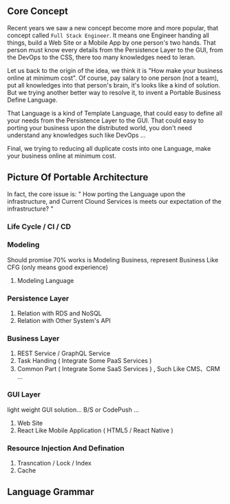 ## Core Concept

Recent years we saw a new concept become more and more popular, that concept called `Full Stack Engineer`. It means one Engineer handing all things, build a Web Site or a Mobile App by one person's two hands. That person must know every details from the Persistence Layer to the GUI, from the DevOps to the CSS, there too many knowledges need to leran. 

Let us back to the origin of the idea, we think it is "How make your business online at minimum cost". Of course, pay salary to one person (not a team), put all knowledges into that person's brain, it's looks like a kind of solution. But we trying another better way to resolve it, to invent a Portable Business Define Language.

That Language is a kind of Template Language, that could easy to define all your needs from the Persistence Layer to the GUI. That could easy to porting your business upon the distributed world, you don't need understand any knowledges such like DevOps ...

Final, we trying to reducing all duplicate costs into one Language, make your business online at minimum cost.


## Picture Of Portable Architecture

In fact, the core issue is: " How porting the Language upon the infrastructure, and Current Clound Services is meets our expectation of the infrastructure? "

### Life Cycle / CI / CD

### Modeling

Should promise 70% works is Modeling Business, represent Business Like CFG (only means good experience)

1. Modeling Language

### Persistence Layer

1. Relation with RDS and NoSQL
2. Relation with Other System's API

### Business Layer

1. REST Service / GraphQL Service
2. Task Handing ( Integrate Some PaaS Services )
3. Common Part ( Integrate Some SaaS Services ) , Such Like CMS、CRM ...

### GUI Layer

light weight GUI solution...  B/S or CodePush ...

1. Web Site
2. React Like Mobile Application ( HTML5 / React Native )

### Resource Injection And Defination

1. Trasncation / Lock / Index
2. Cache

## Language Grammar